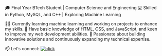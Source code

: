 🎓 Final Year BTech Student | Computer Science and Engineering
💻 Skilled in Python, MySQL, and C++ | Exploring Machine Learning

👨‍💻 Currently learning machine learning and working on projects to enhance my skills.
🌟 Have basic knowledge of HTML, CSS, and JavaScript, and keen to improve my web development abilities.
🚀 Passionate about building innovative solutions and continuously expanding my technical expertise.

📫 Let's connect: [![click](https://images.app.goo.gl/5Tqyfovp5sBm9RzR7)](https://www.linkedin.com/in/nikkhil-sethi-241529213?utm_source=share&utm_campaign=share_via&utm_content=profile&utm_medium=ios_app/)

